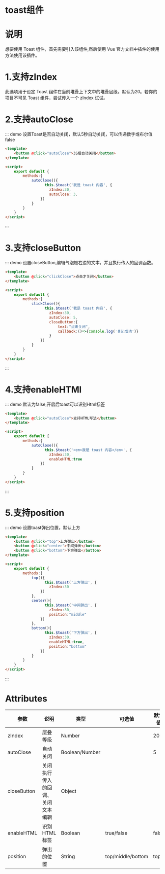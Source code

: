 # toast组件

# 说明

想要使用 Toast 组件，首先需要引入该组件,然后使用 Vue 官方文档中插件的使用方法使用该插件。

# 1.支持zIndex
此选项用于设定 Toast 组件在当前堆叠上下文中的堆叠层级。默认为20。若你的项目不可见 Toast 组件，尝试传入一个 zIndex 试试。

# 2.支持autoClose

::: demo 设置Toast是否自动关闭，默认5秒自动关闭，可以传递数字或布尔值false
```html
<template>
    <button @click="autoClose">3S后自动关闭</button>
</template>    

<script>
    export default {
        methods:{
            autoClose(){
                  this.$toast('我是 toast 内容', {
                    zIndex:30,
                    autoClose: 3,
                })
            }
        }         
    }
</script>
```
:::

# 3.支持closeButton

::: demo 设置closeButton,编辑气泡框右边的文本，并且执行传入的回调函数。
```html
<template>
    <button @click="clickClose">点击才关闭</button>
</template>    

<script>
    export default {
        methods:{
            clickClose(){
                  this.$toast('我是 toast 内容', {
                    zIndex:30,
                    autoClose: 5,
                    closeButton:{
                        text:"点击关闭",
                        callback:()=>{console.log('关闭成功')}
                    }
                })
            }
        }         
    }
</script>
```
:::

# 4.支持enableHTMl

::: demo 默认为false,开启后toast可以识别Html标签
```html
<template>
    <button @click="autoClose">支持HTML写法</button>
</template>    

<script>
    export default {
        methods:{
            autoClose(){
                  this.$toast('<em>我是 toast 内容</em>', {
                    zIndex:30,
                    enableHTML:true
                })
            }
        }         
    }
</script>
```
:::

# 5.支持position

::: demo 设置toast弹出位置，默认上方
```html
<template>
    <button @click="top">上方弹出</button>
    <button @click="center">中间弹出</button>
    <button @click="bottom">下方弹出</button>
</template>    

<script>
    export default {
        methods:{
            top(){
                  this.$toast('上方弹出', {
                    zIndex:30
                })
            },
            center(){
                  this.$toast('中间弹出', {
                    zIndex:30,
                    position:"middle"
                })
            },
            bottom(){
                  this.$toast('下方弹出', {
                    zIndex:30,
                    enableHTML:true,
                    position:"bottom"
                })
            }
        }         
    }
</script>
```
:::


<style>
table th:first-of-type {
    width: 10%;
}
table th:nth-of-type(2) {
    width: 70;
}
table th:nth-of-type(3) {
    width: 4%;
}
table th:nth-of-type(4) {
    width: 10%;
}
table th:nth-of-type(5) {
    width: 6%;
}

</style>
# Attributes
| 参数        | 说明                             | 类型           | 可选值            | 默认值 |
| ----------- | -------------------------------- | -------------- | ----------------- | ------ |
| zIndex      | 层叠等级                         | Number         |                   | 20     |
| autoClose   | 自动关闭                         | Boolean/Number |                   | 5      |
| closeButton | 关闭执行传入的回调、关闭文本编辑 | Object         |                   |        |
| enableHTML  | 识别HTML标签                     | Boolean        | true/false        | false  |
| position    | 弹出的位置                       | String         | top/middle/bottom | top    |